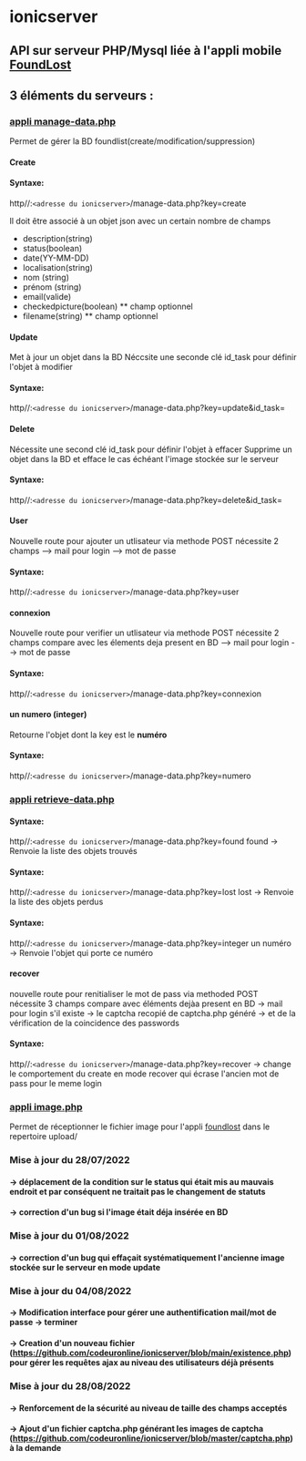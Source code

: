 # ionicserver

## API sur serveur PHP/Mysql liée à l'appli mobile [FoundLost](https://github.com/codeuronline/appli-ionic/tree/master/ionicfoundlost/foundlost)

## 3 éléments du serveurs :

### [appli manage-data.php](https://github.com/codeuronline/ionicserver/blob/main/manage-data.php)

Permet de gérer la BD foundlist(create/modification/suppression)

#### Create

#### Syntaxe:

http//:`<adresse du ionicserver>`/manage-data.php?key=create

Il doit être associé à un objet json avec un certain nombre de champs

* description(string)
* status(boolean)
* date(YY-MM-DD)
* localisation(string)
* nom (string)
* prénom (string)
* email(valide)
* checkedpicture(boolean) ** champ optionnel
* filename(string) ** champ optionnel

#### Update

Met à jour un objet dans la BD
Néccsite une seconde clé id_task pour définir l'objet à modifier

#### Syntaxe:

http//:`<adresse du ionicserver>`/manage-data.php?key=update&id_task=

#### Delete

Nécessite une second clé id_task pour définir l'objet à effacer
Supprime un objet dans la BD et efface le cas échéant l'image stockée sur le serveur

#### Syntaxe:

http//:`<adresse du ionicserver>`/manage-data.php?key=delete&id_task=

#### User

Nouvelle route pour ajouter un utlisateur via methode POST
nécessite 2 champs
--> mail pour login
--> mot de passe

#### Syntaxe:

http//:`<adresse du ionicserver>`/manage-data.php?key=user

#### connexion

Nouvelle route pour verifier un utlisateur via methode POST
nécessite 2 champs
compare avec les élements deja present en BD
--> mail pour login
--> mot de passe

#### Syntaxe:

http//:`<adresse du ionicserver>`/manage-data.php?key=connexion

#### un numero (integer)

Retourne l'objet dont la key est le **numéro**

#### Syntaxe:

http//:`<adresse du ionicserver>`/manage-data.php?key=numero

### [appli retrieve-data.php](https://github.com/codeuronline/ionicserver/blob/main/retrieve-data.php)

#### Syntaxe:

http//:`<adresse du ionicserver>`/manage-data.php?key=found
found -> Renvoie la liste des objets trouvés

#### Syntaxe:

http//:`<adresse du ionicserver>`/manage-data.php?key=lost
lost  -> Renvoie la liste des objets perdus

#### Syntaxe:

http//:`<adresse du ionicserver>`/manage-data.php?key=integer
un numéro -> Renvoie l'objet qui porte ce numéro

#### recover

nouvelle route pour renitialiser le mot de pass via methoded POST
nécessite 3 champs
compare avec éléments dejàa present en BD
-> mail pour login s'il existe
-> le captcha recopié de captcha.php généré
-> et de la vérification de la coincidence des passwords

#### Syntaxe:

http//:`<adresse du ionicserver>`/manage-data.php?key=recover
-> change le comportement du create en mode recover qui écrase l'ancien mot de pass pour le meme login

### [appli image.php](https://github.com/codeuronline/ionicserver/blob/main/image.php)

Permet de réceptionner le fichier image pour l'appli [foundlost](https://github.com/codeuronline/appli-ionic/tree/master/ionicfoundlost/foundlost) dans le repertoire upload/

### Mise à jour du 28/07/2022

#### -> déplacement de la condition sur le status qui était mis au mauvais endroit et par conséquent ne traitait pas le changement de statuts

#### -> correction d'un bug si l'image était déja insérée en BD

### Mise à jour du 01/08/2022

#### -> correction d'un bug qui effaçait systématiquement l'ancienne image stockée sur le serveur en mode update

### Mise à jour du 04/08/2022

#### -> Modification interface pour gérer une authentification mail/mot de passe -> terminer

#### -> Creation d'un nouveau fichier (https://github.com/codeuronline/ionicserver/blob/main/existence.php) pour gérer les requêtes ajax au niveau des utilisateurs déjà présents

### Mise à jour du 28/08/2022

#### -> Renforcement de la sécurité au niveau de taille des champs acceptés

#### -> Ajout d'un fichier captcha.php générant les images de captcha (https://github.com/codeuronline/ionicserver/blob/master/captcha.php) à la demande
